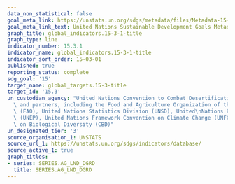 ```yaml
---
data_non_statistical: false
goal_meta_link: https://unstats.un.org/sdgs/metadata/files/Metadata-15-03-01.pdf
goal_meta_link_text: United Nations Sustainable Development Goals Metadata (pdf 456kB)
graph_title: global_indicators.15-3-1-title
graph_type: line
indicator_number: 15.3.1
indicator_name: global_indicators.15-3-1-title
indicator_sort_order: 15-03-01
published: true
reporting_status: complete
sdg_goal: '15'
target_name: global_targets.15-3-title
target_id: '15.3'
un_custodian_agency: "United Nations Convention to Combat Desertification (UNCCD)\
  \ and partners, including the Food and Agriculture Organization of the United Nations\
  \ (FAO), United Nations Statistics Division (UNSD), United\nNations Environment\
  \ (UNEP), United Nations Framework Convention on Climate Change (UNFCCC) and Convention\
  \ on Biological Diversity (CBD)"
un_designated_tier: '3'
source_organisation_1: UNSTATS
source_url_1: https://unstats.un.org/sdgs/indicators/database/
source_active_1: true
graph_titles:
- series: SERIES.AG_LND_DGRD
  title: SERIES.AG_LND_DGRD
---
```


